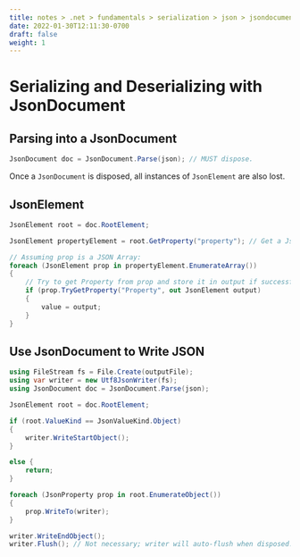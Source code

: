 ```yaml
---
title: notes > .net > fundamentals > serialization > json > jsondocument and jsonelement
date: 2022-01-30T12:11:30-0700
draft: false
weight: 1
---
```


# Serializing and Deserializing with JsonDocument
## Parsing into a JsonDocument
```cs
JsonDocument doc = JsonDocument.Parse(json); // MUST dispose.
```
Once a `JsonDocument` is disposed, all instances of `JsonElement` are also lost.

## JsonElement
```cs
JsonElement root = doc.RootElement;

JsonElement propertyElement = root.GetProperty("property"); // Get a JsonElement of property.

// Assuming prop is a JSON Array:
foreach (JsonElement prop in propertyElement.EnumerateArray()) 
{
    // Try to get Property from prop and store it in output if successful:
    if (prop.TryGetProperty("Property", out JsonElement output) 
    {
        value = output;
    }
}
```
## Use JsonDocument to Write JSON
```cs
using FileStream fs = File.Create(outputFile);
using var writer = new Utf8JsonWriter(fs);
using JsonDocument doc = JsonDocument.Parse(json);

JsonElement root = doc.RootElement;

if (root.ValueKind == JsonValueKind.Object) 
{
    writer.WriteStartObject();
}

else { 
    return; 
}

foreach (JsonProperty prop in root.EnumerateObject()) 
{
    prop.WriteTo(writer);
}

writer.WriteEndObject();
writer.Flush(); // Not necessary; writer will auto-flush when disposed.
```
